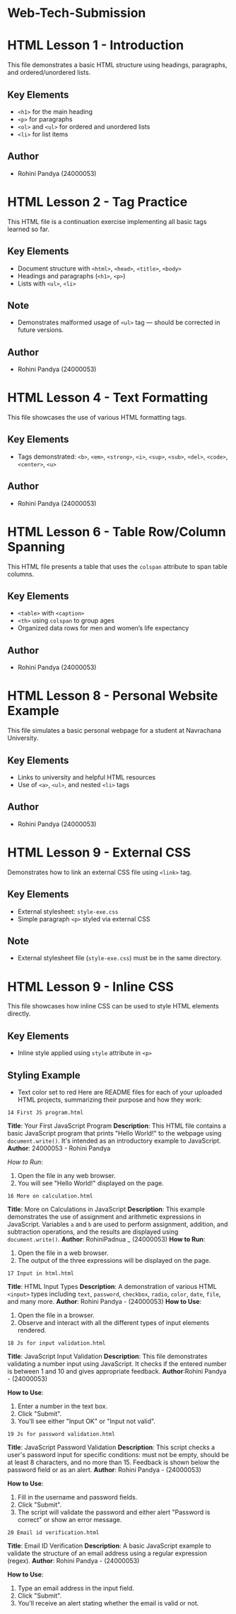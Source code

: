 # Web-Tech-Submission
# HTML Lesson 1 - Introduction

This file demonstrates a basic HTML structure using headings, paragraphs, and ordered/unordered lists.

## Key Elements
- `<h1>` for the main heading
- `<p>` for paragraphs
- `<ol>` and `<ul>` for ordered and unordered lists
- `<li>` for list items

## Author
- Rohini Pandya (24000053)
# HTML Lesson 2 - Tag Practice

This HTML file is a continuation exercise implementing all basic tags learned so far.

## Key Elements
- Document structure with `<html>`, `<head>`, `<title>`, `<body>`
- Headings and paragraphs (`<h1>`, `<p>`)
- Lists with `<ul>`, `<li>`

## Note
- Demonstrates malformed usage of `<ul>` tag — should be corrected in future versions.

## Author
- Rohini Pandya (24000053)
# HTML Lesson 4 - Text Formatting

This file showcases the use of various HTML formatting tags.

## Key Elements
- Tags demonstrated: `<b>`, `<em>`, `<strong>`, `<i>`, `<sup>`, `<sub>`, `<del>`, `<code>`, `<center>`, `<u>`

## Author
- Rohini Pandya (24000053)
# HTML Lesson 6 - Table Row/Column Spanning

This HTML file presents a table that uses the `colspan` attribute to span table columns.

## Key Elements
- `<table>` with `<caption>`
- `<th>` using `colspan` to group ages
- Organized data rows for men and women’s life expectancy

## Author
- Rohini Pandya (24000053)
# HTML Lesson 8 - Personal Website Example

This file simulates a basic personal webpage for a student at Navrachana University.

## Key Elements
- Links to university and helpful HTML resources
- Use of `<a>`, `<ul>`, and nested `<li>` tags

## Author
- Rohini Pandya (24000053)
# HTML Lesson 9 - External CSS

Demonstrates how to link an external CSS file using `<link>` tag.

## Key Elements
- External stylesheet: `style-exe.css`
- Simple paragraph `<p>` styled via external CSS

## Note
- External stylesheet file (`style-exe.css`) must be in the same directory.

# HTML Lesson 9 - Inline CSS

This file showcases how inline CSS can be used to style HTML elements directly.

## Key Elements
- Inline style applied using `style` attribute in `<p>`

## Styling Example
- Text color set to red
Here are README files for each of your uploaded HTML projects, summarizing their purpose and how they work:

 `14 First JS program.html`

**Title**: Your First JavaScript Program
**Description**:
This HTML file contains a basic JavaScript program that prints "Hello World!" to the webpage using `document.write()`. It's intended as an introductory example to JavaScript.
**Author**: 24000053 - Rohini Pandya 

*How to Run*:

1. Open the file in any web browser.
2. You will see "Hello World!" displayed on the page.

 `16 More on calculation.html`

**Title**: More on Calculations in JavaScript
**Description**:
This example demonstrates the use of assignment and arithmetic expressions in JavaScript. Variables `a` and `b` are used to perform assignment, addition, and subtraction operations, and the results are displayed using `document.write()`.
**Author**: RohiniPadnua _ (24000053)
**How to Run**:

1. Open the file in a web browser.
2. The output of the three expressions will be displayed on the page.

 `17 Input in html.html`

**Title**: HTML Input Types
**Description**:
A demonstration of various HTML `<input>` types including `text`, `password`, `checkbox`, `radio`, `color`, `date`, `file`, and many more.
**Author**: Rohini Pandya - (24000053)
**How to Use**:

1. Open the file in a browser.
2. Observe and interact with all the different types of input elements rendered.

 `18 Js for input validation.html`

**Title**: JavaScript Input Validation
**Description**:
This file demonstrates validating a number input using JavaScript. It checks if the entered number is between 1 and 10 and gives appropriate feedback.
**Author**:Rohini Pandya - (24000053)

**How to Use**:

1. Enter a number in the text box.
2. Click "Submit".
3. You'll see either "Input OK" or "Input not valid".

 `19 Js for password validation.html`

**Title**: JavaScript Password Validation
**Description**:
This script checks a user's password input for specific conditions: must not be empty, should be at least 8 characters, and no more than 15. Feedback is shown below the password field or as an alert.
**Author**: Rohini Pandya - (24000053)

**How to Use**:

1. Fill in the username and password fields.
2. Click "Submit".
3. The script will validate the password and either alert "Password is correct" or show an error message.

 `20 Email id verification.html`

**Title**: Email ID Verification
**Description**:
A basic JavaScript example to validate the structure of an email address using a regular expression (regex).
**Author**: Rohini Pandya - (24000053)

**How to Use**:

1. Type an email address in the input field.
2. Click "Submit".
3. You'll receive an alert stating whether the email is valid or not.
